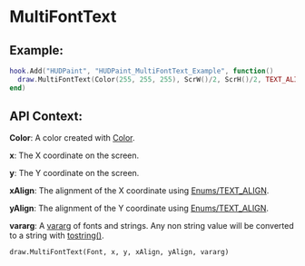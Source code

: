 # MultiFontText


## Example:
```lua
hook.Add("HUDPaint", "HUDPaint_MultiFontText_Example", function()
  draw.MultiFontText(Color(255, 255, 255), ScrW()/2, ScrH()/2, TEXT_ALIGN_CENTER, TEXT_ALIGN_CENTER, "Roboto-Regular", "This text ", "Roboto-Black", "has multiple ", "Roboto-Italic", "different fonts")
end)
```



## API Context:
**Color**: A color created with [Color](https://wiki.facepunch.com/gmod/Global.Color).

**x**: The X coordinate on the screen.

**y**: The Y coordinate on the screen.

**xAlign**: The alignment of the X coordinate using [Enums/TEXT_ALIGN](https://wiki.facepunch.com/gmod/Enums/TEXT_ALIGN).

**yAlign**: The alignment of the Y coordinate using [Enums/TEXT_ALIGN](https://wiki.facepunch.com/gmod/Enums/TEXT_ALIGN).

**vararg**: A [vararg](https://wiki.facepunch.com/gmod/vararg) of fonts and strings. Any non string value will be converted to a string with [tostring()](https://wiki.facepunch.com/gmod/Global.tostring).

```
draw.MultiFontText(Font, x, y, xAlign, yAlign, vararg)
```
